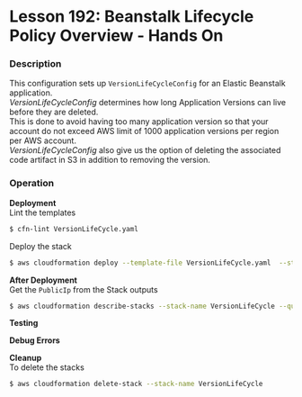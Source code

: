 # Lesson 192: Beanstalk Lifecycle Policy Overview - Hands On

### Description

This configuration sets up `VersionLifeCycleConfig` for an Elastic Beanstalk application.  
_VersionLifeCycleConfig_ determines how long Application Versions can live before they are deleted.  
This is done to avoid having too many application version so that your account do not exceed AWS limit of 1000 application versions per region per AWS account.  
_VersionLifeCycleConfig_ also give us the option of deleting the associated code artifact in S3 in addition to removing the version.

### Operation

**Deployment**  
Lint the templates

```bash
$ cfn-lint VersionLifeCycle.yaml
```

Deploy the stack

```bash
$ aws cloudformation deploy --template-file VersionLifeCycle.yaml  --stack-name VersionLifeCycle --capabilities CAPABILITY_NAMED_IAM
```

**After Deployment**  
Get the `PublicIp` from the Stack outputs

```bash
$ aws cloudformation describe-stacks --stack-name VersionLifeCycle --query "Stacks[0].Outputs" --no-cli-pager
```

**Testing**

**Debug Errors**

**Cleanup**  
To delete the stacks

```bash
$ aws cloudformation delete-stack --stack-name VersionLifeCycle
```
